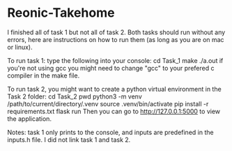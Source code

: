 # Reonic-Takehome

I finished all of task 1 but not all of task 2. Both tasks should run without any errors, here are instructions on how to run them (as long as you are on mac or linux).

To run task 1: type the following into your console:
    cd Task_1
    make
    ./a.out
if you're not using gcc you might need to change "gcc" to your prefered c compiler in the make file.

To run task 2, you might want to create a python virtual environment in the Task 2 folder:
    cd Task_2
    pwd
    python3 -m venv /path/to/current/directory/.venv
    source .venv/bin/activate
    pip install -r requirements.txt
    flask run
Then you can go to http://127.0.0.1:5000 to view the application.

Notes: 
task 1 only prints to the console, and inputs are predefined in the inputs.h file. 
I did not link task 1 and task 2.
